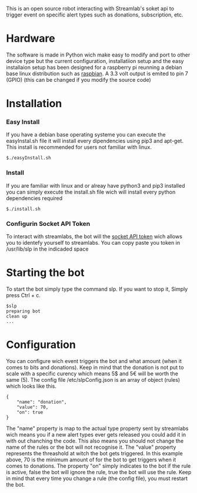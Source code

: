 <p>
	This is an open source robot interacting with Streamlab's soket api to 
	trigger event on specific alert types such as
	donations, subscription, etc.
</p>

<h1>Hardware</h1> 
<p>
	The software is made in Python wich make easy to modify and port to other device type
	but the current configuration, installatiion setup and the easy installaion setup has been 
	designed for a raspberry pi reunning a debian base linux distribution such as 
	<a href="https://www.raspbian.org/">raspbian</a>. A 3.3 volt output is emited to pin 7 (GPIO) (this can be changed if you
	modify the source code)
</p>

<h1> Installation </h1>

<h3> Easy Install </h3>
<p>
	If you have a debian base operating systeme you can execute the easyInstal.sh file 
	it will install every dipendencies using
	pip3 and apt-get. This install is recommended for users not familiar with linux.
</p>

```
$./easyInstall.sh
```

<h3> Install </h3>
<p>
	If you are familiar with linux and or alreay have python3 and 
	pip3 installed you can simply execute the 
	install.sh file wich will install every python dependencies required
</p>

```
$./install.sh
```

<h3> Configurin Socket API Token </h3>
<p>
	To interact with streamlabs, the bot will the 
	<a href="https://streamlabs.com/dashboard#/settings/api-settings">socket API token</a> 
	wich allows you to identefy yourself to streamlabs.
	You can copy paste you token in /usr/lib/slp in the indicaded space
</p>


<h1> Starting the bot </h1>
<p>
	To start the bot simply type the command slp. If you want to stop it, Simply press Ctrl + c.
</p>

```
$slp
preparing bot
clean up
...
```

<h1> Configuration </h1>
<p>
	You can configure wich event triggers the bot and what amount (when it comes to bits and donations).
	Keep in mind that the donation is not put to scale with a specific curency which means
	5$ and 5€ will be worth the same (5). The config file /etc/slpConfig.json is an array of object (rules)
	which looks like this.
</p>

```
{
	"name": "donation",
	"value": 70,
	"on": true
}
```

<p>
	The "name" property is map to the actual type property sent by streamlabs 
	wich means you if a new alert types ever gets released you could add it 
	in with out chanching the code. This also means you should not change the name of the
	rules or the bot will not recognise it. The "value" property represents the 
	threashold at witch the bot gets triggered. In this example above, 70 is the minimum 
	amount of for the bot to get triggers when it comes to donations. The property "on" simply 
	indicates to the bot if the rule is active, false the bot will ignore the rule,
	true the bot will use the rule. Keep in mind that every time you change a rule (the config file), 
	you must restart the bot.
</p>
